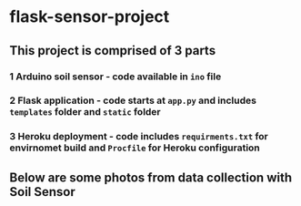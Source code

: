 # flask-sensor-project
## This project is comprised of 3 parts
### 1 Arduino soil sensor - code available in `ino` file
### 2 Flask application - code starts at `app.py` and includes `templates` folder and `static` folder
### 3 Heroku deployment - code includes `requirments.txt` for envirnomet build and `Procfile` for Heroku configuration

## Below are some photos from data collection with Soil Sensor
